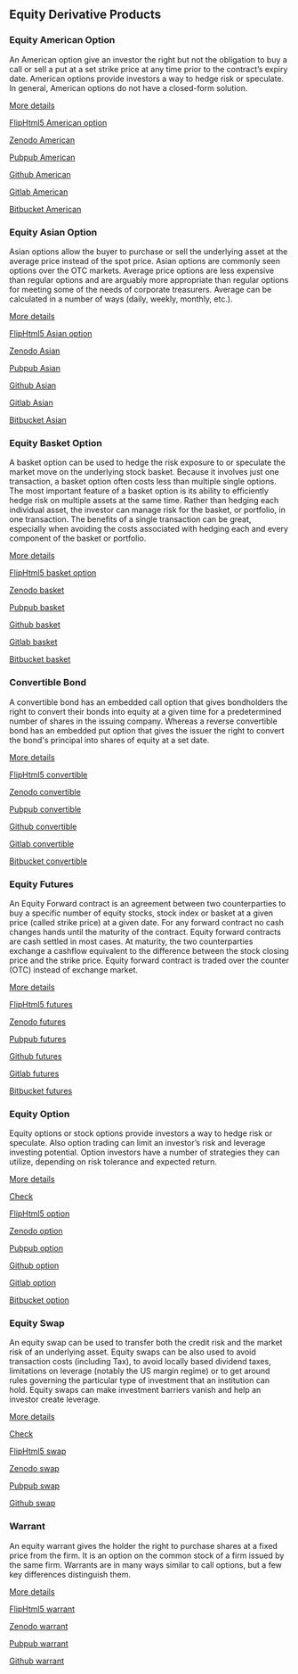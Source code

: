 ## Equity Derivative Products

### Equity American Option

An American option give an investor the right but not the obligation to buy a call or sell a put at a set strike price at any time prior to the contract’s expiry 
date. American options provide investors a way to hedge risk or speculate.  In general, American options do not have a closed-form solution.

[More details](./EqAmerican-1.pdf)

[FlipHtml5 American option](https://fliphtml5.com/download/download-pdf-file.php?str=x0DZh9GTud3bENXamcTOxgjM5ITPkl0av9mY)

[Zenodo American](https://zenodo.org/record/3942431/files/EqAmerican-1.pdf)

[Pubpub American](https://david.pubpub.org/pub/4fm8u3f4/download/pdf)

[Github American](https://github.com/alanwhite1203/EqAmerican/raw/master/EqAmerican-1.pdf)

[Gitlab American](https://gitlab.com/finance15/eqamerican/-/raw/master/EqAmerican-1.pdf)

[Bitbucket American](https://bitbucket.org/cmrm11/eqamerican/downloads/EqAmerican-1.pdf)


### Equity Asian Option 

 Asian options allow the buyer to purchase or sell the underlying asset at the average price instead of the spot price. Asian options are commonly seen options 
 over the OTC markets. Average price options are less expensive than regular options and are arguably more appropriate than regular options for meeting some of 
 the needs of corporate treasurers. Average can be calculated in a number of ways (daily, weekly, monthly, etc.).
 
 [More details](./EqAsian-2.pdf)
 
 [FlipHtml5 Asian option](https://fliphtml5.com/download/download-pdf-file.php?str=x0DZh9GTud3bENXamcTMygjM5ITPkl0av9mY)
 
 [Zenodo Asian](https://zenodo.org/record/3944987/files/EqAsian-2.pdf)
 
 [Pubpub Asian](https://david.pubpub.org/pub/ccmadp61/download/pdf)
 
 [Github Asian](https://github.com/alanwhite1203/EqAsian/raw/master/EqAsian-2.pdf)
 
 [Gitlab Asian](https://gitlab.com/finance15/eqasian/-/raw/master/EqAsian-2.pdf)
 
 [Bitbucket Asian](https://bitbucket.org/cmrm11/eqasian/downloads/EqAsian-2.pdf)
 
 
 ### Equity Basket Option
 
 A basket option can be used to hedge the risk exposure to or speculate the market move on the underlying stock basket. Because it involves just one transaction, 
 a basket option often costs less than multiple single options. The most important feature of a basket option is its ability to efficiently hedge risk on multiple 
 assets at the same time. Rather than hedging each individual asset, the investor can manage risk for the basket, or portfolio, in one transaction. The benefits 
 of a single transaction can be great, especially when avoiding the costs associated with hedging each and every component of the basket or portfolio.
 
  [More details](./EqBasket-3.pdf)
  
  [FlipHtml5 basket option](https://fliphtml5.com/download/download-pdf-file.php?str=x0DZh9GTud3bENXamIzMygjM5ITPkl0av9mY)
  
  [Zenodo basket](https://zenodo.org/record/3945086/files/EqBasket-3.pdf)
  
  [Pubpub basket](https://david.pubpub.org/pub/iycnkfjo/download/pdf)
  
  [Github basket](https://github.com/alanwhite1203/EqBasket/raw/master/EqBasket-3.pdf)
  
  [Gitlab basket](https://gitlab.com/finance15/eqbasket/-/raw/master/EqBasket-3.pdf)
  
  [Bitbucket basket](https://bitbucket.org/cmrm11/eqbasket/downloads/EqBasket-3.pdf)
  
  
  ### Convertible Bond
  
  A convertible bond has an embedded call option that gives bondholders the right to convert their bonds into equity at a given time for a predetermined number 
  of shares in the issuing company. Whereas a reverse convertible bond has an embedded put option that gives the issuer the right to convert the bond's principal 
  into shares of equity at a set date. 
  
  [More details](./EqConvertible-4.pdf)
  
  [FlipHtml5 convertible](https://fliphtml5.com/download/download-pdf-file.php?str=x0DZh9GTud3bENXamczMygjM5ITPkl0av9mY)
  
  [Zenodo convertible](https://zenodo.org/record/3945092/files/EqConvertible-4.pdf)
  
  [Pubpub convertible](https://david.pubpub.org/pub/p5wrxj58/download/pdf)
  
  [Github convertible](https://github.com/alanwhite1203/EqConvertible/raw/master/EqConvertible-4.pdf)
  
  [Gitlab convertible](https://gitlab.com/finance15/eqconvertible/-/raw/master/EqConvertible-4.pdf)
  
  [Bitbucket convertible](https://bitbucket.org/cmrm11/eqconvertible/downloads/EqConvertible-4.pdf)
  
   
   ### Equity Futures
   
   An Equity Forward contract is an agreement between two counterparties to buy a specific number of equity stocks, stock index or basket at a given price 
   (called strike price) at a given date. For any forward contract no cash changes hands until the maturity of the contract. Equity forward contracts are cash 
   settled in most cases. At maturity, the two counterparties exchange a cashflow equivalent to the difference between the stock closing price and the strike price.
   Equity forward contract is traded over the counter (OTC) instead of exchange market. 
   
   [More details](./EqFuture-5.pdf)
   
   [FlipHtml5 futures](https://fliphtml5.com/download/download-pdf-file.php?str=x0DZh9GTud3bENXamATNxgDN5ITPkl0av9mY)
   
   [Zenodo futures](https://zenodo.org/record/3948301/files/EqFuture-5.pdf)
   
   [Pubpub futures](https://david.pubpub.org/pub/oe0dizke/download/pdf)
   
   [Github futures](https://github.com/alanwhite1203/EqFuture/raw/main/EqFuture-5.pdf)
   
   [Gitlab futures](https://gitlab.com/finance15/eqfuture/-/raw/master/EqFuture-5.pdf)
   
   [Bitbucket futures](https://bitbucket.org/cmrm11/eqfuture/downloads/EqFuture-5.pdf)
   
   
   ### Equity Option
   
   Equity options or stock options provide investors a way to hedge risk or speculate.  Also option trading can limit an investor’s risk and leverage investing 
   potential. Option investors have a number of strategies they can utilize, depending on risk tolerance and expected return. 
   
   [More details](./EqOption-6.pdf) 
   
   [Check](https://finpricing.com/lib/EqOption.html)
   
   [FlipHtml5 option](https://fliphtml5.com/download/download-pdf-file.php?str=x0DZh9GTud3bENXamMTNxgDN5ITPkl0av9mY)
   
   [Zenodo option](https://zenodo.org/record/3948304/files/EqOption-6.pdf)
   
   [Pubpub option](https://david.pubpub.org/pub/4373ry94/download/pdf)
   
   [Github option](https://github.com/alanwhite1203/eqOption/raw/main/EqOption-6.pdf)
   
   [Gitlab option](https://gitlab.com/finance15/eqoption/-/raw/master/EqOption-6.pdf)
   
   [Bitbucket option](https://bitbucket.org/cmrm11/eqoption/downloads/EqOption-6.pdf)
   
   
   ### Equity Swap
   
   An equity swap can be used to transfer both the credit risk and the market risk of an underlying asset. Equity swaps can be also used to avoid transaction 
   costs (including Tax), to avoid locally based dividend taxes, limitations on leverage (notably the US margin regime) or to get around rules governing the 
   particular type of investment that an institution can hold. Equity swaps can make investment barriers vanish and help an investor create leverage. 
   
   [More details](./EqSwap-7.pdf)
   
   [Check](https://finpricing.com/lib/EqSwap.html)
   
   [FlipHtml5 swap](https://fliphtml5.com/download/download-pdf-file.php?str=x0DZh9GTud3bENXamYTNxgDN5ITPkl0av9mY)
   
   [Zenodo swap](https://zenodo.org/record/3948310/files/EqSwap-7.pdf)
   
   [Pubpub swap](https://david.pubpub.org/pub/hmpp2r25/download/pdf)
   
   [Github swap](https://github.com/alanwhite1203/eqSwap/raw/main/EqSwap-7.pdf)
   
   
   ### Warrant
   
   An equity warrant gives the holder the right to purchase shares at a fixed price from the firm. It is an option on the common stock of a firm issued by the 
   same firm. Warrants are in many ways similar to call options, but a few key differences distinguish them. 
   
   [More details](./EqWarrant-8.pdf)     
   
   [FlipHtml5 warrant](https://fliphtml5.com/download/download-pdf-file.php?str=x0DZh9GTud3bENXamgTNxgDN5ITPkl0av9mY)
   
   [Zenodo warrant](https://zenodo.org/record/3948314/files/EqWarrant-8.pdf)
   
   [Pubpub warrant](https://david.pubpub.org/pub/tejvirlb/download/pdf)
   
   [Github warrant](https://github.com/alanwhite1203/eqWarrant/raw/main/EqWarrant-8.pdf)
   
   